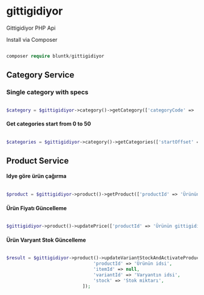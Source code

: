 # gittigidiyor
Gittigidiyor PHP Api

Install via Composer

```php 

composer require bluntk/gittigidiyor

```

## Category Service

### Single category with specs

```php

$category = $gittigidiyor->category()->getCategory(['categoryCode' => 'a', 'withSpecs' => 1]); 

```

#### Get categories start from 0 to 50

```php 

$categories = $gittigidiyor->category()->getCategories(['startOffset' => 0, 'rowCount' => 50]);

```

## Product Service

#### Idye göre ürün çağırma

```php 

$product = $gittigidiyor->product()->getProduct(['productId' => 'Ürünün gittidiyordaki idsi']);

```

#### Ürün Fiyatı Güncelleme

```php 

$gittigidiyor->product()->updatePrice(['productId' => 'Ürünün gittigidiyordaki idsi', 'buyNowPrice' => 'Hemen al fiyatı', 'newPrice' => 'Liste Fiyatı']);

```

#### Ürün Varyant Stok Güncelleme 

```php 

$result = $gittigidiyor->product()->updateVariantStockAndActivateProduct([
                                'productId' => 'Ürünün idsi',
                                'itemId' => null,
                                'variantId' => 'Varyantın idsi',
                                'stock' => 'Stok miktarı',
                            ]);
                            
```

